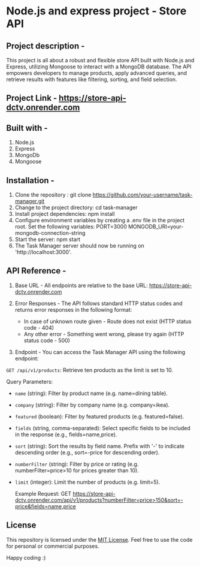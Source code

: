 # Node.js and express project - Store API

## Project description - 
This project is all about a robust and flexible store API built with Node.js and Express, utilizing Mongoose to interact with a MongoDB database. The API empowers developers to manage products, apply advanced queries, and retrieve results with features like filtering, sorting, and field selection.

## Project Link - https://store-api-dctv.onrender.com

## Built with - 

1. Node.js
2. Express
3. MongoDb
4. Mongoose

## Installation -

1. Clone the repository : git clone https://github.com/your-username/task-manager.git
2. Change to the project directory: cd task-manager
3. Install project dependencies: npm install
4. Configure environment variables by creating a .env file in the project root. Set the following variables:
   PORT=3000
   MONGODB_URI=your-mongodb-connection-string
5. Start the server: npm start
6. The Task Manager server should now be running on 'http://localhost:3000'.

## API Reference - 

1. Base URL - 
All endpoints are relative to the base URL: https://store-api-dctv.onrender.com

2. Error Responses - 
The API follows standard HTTP status codes and returns error responses in the following format:

   * In case of unknown route given - Route does not exist (HTTP status code - 404)
   * Any other error - Something went wrong, please try again (HTTP status code - 500)

3. Endpoint -
You can access the Task Manager API using the following endpoint:

`GET /api/v1/products`: Retrieve ten products as the limit is set to 10.

Query Parameters:

* `name` (string): Filter by product name (e.g. name=dining table).
* `company` (string): Filter by company name (e.g. company=ikea).
* `featured` (boolean): Filter by featured products (e.g. featured=false).
* `fields` (string, comma-separated): Select specific fields to be included in the response (e.g., fields=name,price).
* `sort` (string): Sort the results by field name. Prefix with '-' to indicate descending order (e.g., sort=-price for descending order).
* `numberFilter` (string): Filter by price or rating (e.g. numberFilter=price>10 for prices greater than 10).
* `limit` (integer): Limit the number of products (e.g. limit=5).

  Example Request:
  GET https://store-api-dctv.onrender.com/api/v1/products?numberFilter=price>150&sort=-price&fields=name,price
  
## License

This repository is licensed under the [MIT License](https://opensource.org/license/mit/). Feel free to use the code for personal or commercial purposes.

Happy coding :)
